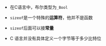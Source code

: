 * 在C语言中，布尔类型为``_Bool``

* ``sizeof``是一个特殊的**运算符**，他并不是函数

* ``sizeof``后面可以接**常量**

* C 语言并没有具体定义一个字节等于多少比特位
